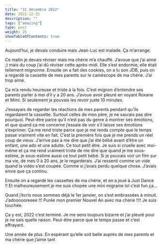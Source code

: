 ```yaml
---
title: "31 décembre 2022"
date: 2022-12-31
description: ""
tags: ["amazing"]
type: post
weight: 25
showTableOfContents: true
---
```


Aujourd’hui, je devais conduire mais Jean-Luc est malade. Ça m’arrange.

Ce matin je devais réviser mais ma chérie m’a chauffé. J’avoue que j’ai aimé ;) mais du coup j’ai dû réviser cette après-midi. Elle s’est endormie, elle était tellement mignonne. Ensuite on a fait des cookies, on a lu son JDB, puis on a regardé la cassette de mes parents sur le caméscope de ma chérie. J’ai trop aimé.

Ça m’a rendu heureuse et triste à la fois. C’est mignon d’entendre ses parents parler à moi d’il y a 20 ans. J’avoue avoir pleuré en voyant Roxane et Mimi. Si seulement je pouvais les revoir juste 10 minutes.

J’essayais de regarder les réactions de mes parents pendant qu’ils regardaient la cassette. Surtout celles de mon père, je ne saurais pas dire pourquoi. Peut-être parce qu’il n’est pas du genre à montrer ses émotions, et que quand ça me concerne j’essaie de voir s’il laisse ses émotions s’exprimer. Ça me rend triste parce que je me rends compte que le temps passe vraiment vite en fait. C’est la première fois que je me prends un réel coup de vieux. J’arrive pas à me dire que j’ai été bébé avant d’être un enfant, une ado et une adulte. Ce tout petit être. Je suis si cruelle avec moi-même et ça me rend vraiment triste de me dire que quand je me sous-estime, je sous-estime aussi ce tout petit bébé. Si je pouvais voir un film sur ma vie, de mes 0 à 20 ans, je le regarderais. J’ai ressenti comme un vide quand la vidéo s’est coupée. Comme si j’avais perdu quelque chose. J’avais envie que ça continu.

Ensuite on a regardé les cassettes de ma chérie, et on a joué à Just Dance !! Et malheureusement je me suis chopée une mini migraine lol c’est fun ça…

Quand j’écris nous sommes déjà le 1er janvier, on s’est embrassées à minuit. J’adoooooreeee !!! Purée mon premier Nouvel An avec ma chérie !!!! Je suis touchée.

Ça y est, 2022 c’est terminé. Je me sens toujours bizarre et j’ai pleuré pour je ne sais quelle raison. Peut-être parce que le temps passe et c’est effrayant.

Une année de plus. En espérant qu’elle soit belle auprès de mes parents et ma chérie que j’aime tant